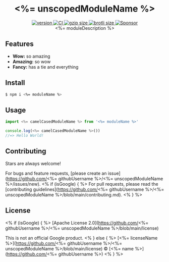 <h1 align="center">
  <%= unscopedModuleName %>
</h1>

<div align="center">
  <a href="https://npmjs.org/package/<%= moduleName %>">
    <img src="https://badgen.net/npm/v/<%= moduleName %>" alt="version" />
  </a>
  <a href="https://github.com/<%= githubUsername %>/<%= unscopedModuleName %>/actions">
    <img src="https://github.com/<%= githubUsername %>/<%= unscopedModuleName %>/workflows/CI/badge.svg" alt="CI" />
  </a>
  <a href="https://unpkg.com/<%= moduleName %>/dist/<%= entryName %>.js">
    <img src="https://deno.bundlejs.com/?q=<%= moduleName %>&badge" alt="gzip size" />
  </a>
  <a href="https://unpkg.com/<%= moduleName %>/dist/<%= entryName %>.js">
    <img src="https://deno.bundlejs.com/?q=<%= moduleName %>&config={%22compression%22:{%22type%22:%22brotli%22}}&badge" alt="brotli size" />
  </a>
  <a href="https://github.com/sponsors/<%= githubUsername %>">
    <img src="https://img.shields.io/static/v1?label=Sponsor&message=%E2%9D%A4&logo=GitHub&color=%23fe8e86" alt="Sponsor">
  </a>
</div>

<div align="center">
  <%= moduleDescription %>
</div>

## Features

- **Wow:** so amazing
- **Amazing:** so wow
- **Fancy:** has a tie and everything

## Install

```sh
$ npm i <%= moduleName %>
```

## Usage

```js
import <%= camelCasedModuleName %> from '<%= moduleName %>'

console.log(<%= camelCasedModuleName %>())
//=> Hello World!
```

## Contributing

Stars are always welcome!

For bugs and feature requests, [please create an issue](https://github.com/<%=
githubUsername %>/<%= unscopedModuleName %>/issues/new).
<% if (isGoogle) { %>
For pull requests, please read the
[contributing guidelines](https://github.com/<%= githubUsername %>/<%= unscopedModuleName %>/blob/main/contributing.md).
<% } %>

## License
<% if (isGoogle) { %>
[Apache License 2.0](https://github.com/<%= githubUsername %>/<%= unscopedModuleName %>/blob/main/license)

This is not an official Google product.
<% } else { %>
[<%= licenseName %>](https://github.com/<%= githubUsername %>/<%=
unscopedModuleName %>/blob/main/license) © [<%= name %>](https://github.com/<%=
githubUsername %>)
<% } %>
